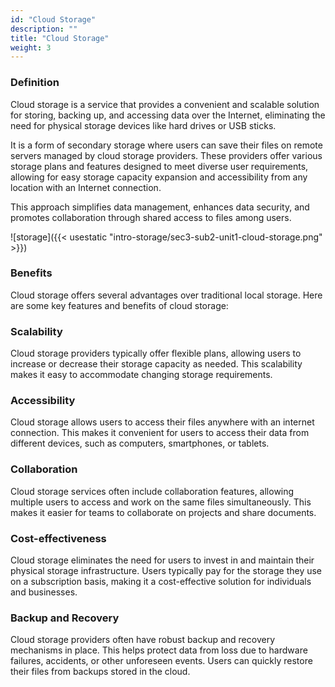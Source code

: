 ```yaml
---
id: "Cloud Storage"
description: ""
title: "Cloud Storage"
weight: 3
---
```

### **Definition**

Cloud storage is a service that provides a convenient and scalable solution for storing, backing up, and accessing data over the Internet, eliminating the need for physical storage devices like hard drives or USB sticks.

It is a form of secondary storage where users can save their files on remote servers managed by cloud storage providers. These providers offer various storage plans and features designed to meet diverse user requirements, allowing for easy storage capacity expansion and accessibility from any location with an Internet connection.

This approach simplifies data management, enhances data security, and promotes collaboration through shared access to files among users.

![storage]({{< usestatic "intro-storage/sec3-sub2-unit1-cloud-storage.png" >}})

### **Benefits**

Cloud storage offers several advantages over traditional local storage. Here are some key features and benefits of cloud storage:
### **Scalability**

Cloud storage providers typically offer flexible plans, allowing users to increase or decrease their storage capacity as needed. This scalability makes it easy to accommodate changing storage requirements.
### **Accessibility**

Cloud storage allows users to access their files anywhere with an internet connection. This makes it convenient for users to access their data from different devices, such as computers, smartphones, or tablets.
### **Collaboration**

Cloud storage services often include collaboration features, allowing multiple users to access and work on the same files simultaneously. This makes it easier for teams to collaborate on projects and share documents.
### **Cost-effectiveness**

Cloud storage eliminates the need for users to invest in and maintain their physical storage infrastructure. Users typically pay for the storage they use on a subscription basis, making it a cost-effective solution for individuals and businesses.
### **Backup and Recovery**

Cloud storage providers often have robust backup and recovery mechanisms in place. This helps protect data from loss due to hardware failures, accidents, or other unforeseen events. Users can quickly restore their files from backups stored in the cloud.